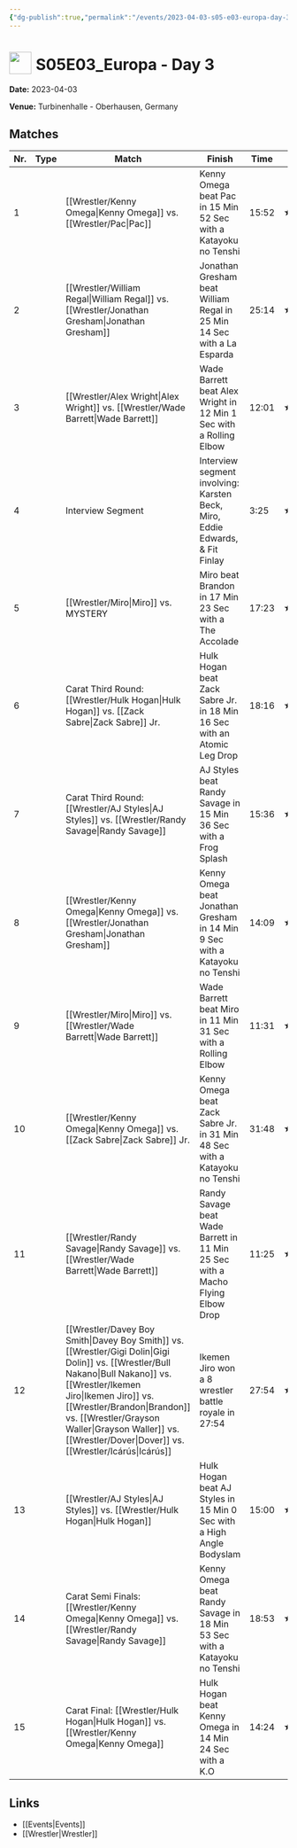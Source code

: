 ```yaml
---
{"dg-publish":true,"permalink":"/events/2023-04-03-s05-e03-europa-day-3/","title":"S05E03_Europa - Day 3","noteIcon":""}
---
```



# <img src="https://github.com/CptSpaulding1980/choke-slam-wrestling/releases/download/images/ChokeSlam.png" width="40" style="vertical-align:bottom; margin-right:8px;">**S05E03_Europa - Day 3**

**Date:** 2023-04-03

**Venue:** Turbinenhalle - Oberhausen, Germany

## Matches

| Nr. | Type | Match | Finish | Time | Rating | Score |
|-----|------|-------|--------|------|--------|-------|
| 1 |  | [[Wrestler/Kenny Omega\|Kenny Omega]] vs. [[Wrestler/Pac\|Pac]] | Kenny Omega beat Pac in 15 Min 52 Sec with a Katayoku no Tenshi | 15:52 | ★★★★1/4 | 91 |
| 2 |  | [[Wrestler/William Regal\|William Regal]] vs. [[Wrestler/Jonathan Gresham\|Jonathan Gresham]] | Jonathan Gresham beat William Regal in 25 Min 14 Sec with a La Esparda | 25:14 | ★★★★★ | 100 |
| 3 |  | [[Wrestler/Alex Wright\|Alex Wright]] vs. [[Wrestler/Wade Barrett\|Wade Barrett]] | Wade Barrett beat Alex Wright in 12 Min 1 Sec with a Rolling Elbow | 12:01 | ★★★★1/4 | 89 |
| 4 |  | Interview Segment | Interview segment involving: Karsten Beck,  Miro, Eddie Edwards, & Fit Finlay | 3:25 | ★★1/2 | 65 |
| 5 |  | [[Wrestler/Miro\|Miro]] vs. MYSTERY | Miro beat Brandon in 17 Min 23 Sec with a The Accolade | 17:23 | ★★★★1/2 | 95 |
| 6 |  | Carat Third Round: [[Wrestler/Hulk Hogan\|Hulk Hogan]] vs. [[Zack Sabre\|Zack Sabre]] Jr. | Hulk Hogan beat Zack Sabre Jr. in 18 Min 16 Sec with an Atomic Leg Drop | 18:16 | ★★★★ | 87 |
| 7 |  | Carat Third Round: [[Wrestler/AJ Styles\|AJ Styles]] vs. [[Wrestler/Randy Savage\|Randy Savage]] | AJ Styles beat Randy Savage in 15 Min 36 Sec with a Frog Splash | 15:36 | ★★★★3/4 | 98 |
| 8 |  | [[Wrestler/Kenny Omega\|Kenny Omega]] vs. [[Wrestler/Jonathan Gresham\|Jonathan Gresham]] | Kenny Omega beat Jonathan Gresham in 14 Min 9 Sec with a Katayoku no Tenshi | 14:09 | ★★★3/4 | 83 |
| 9 |  | [[Wrestler/Miro\|Miro]] vs. [[Wrestler/Wade Barrett\|Wade Barrett]] | Wade Barrett beat Miro in 11 Min 31 Sec with a Rolling Elbow | 11:31 | ★★★★ | 87 |
| 10 |  | [[Wrestler/Kenny Omega\|Kenny Omega]] vs. [[Zack Sabre\|Zack Sabre]] Jr. | Kenny Omega beat Zack Sabre Jr. in 31 Min 48 Sec with a Katayoku no Tenshi | 31:48 | ★★★★★ | 100 |
| 11 |  | [[Wrestler/Randy Savage\|Randy Savage]] vs. [[Wrestler/Wade Barrett\|Wade Barrett]] | Randy Savage beat Wade Barrett in 11 Min 25 Sec with a Macho Flying Elbow Drop | 11:25 | ★★★1/2 | 78 |
| 12 |  | [[Wrestler/Davey Boy Smith\|Davey Boy Smith]] vs. [[Wrestler/Gigi Dolin\|Gigi Dolin]] vs. [[Wrestler/Bull Nakano\|Bull Nakano]] vs. [[Wrestler/Ikemen Jiro\|Ikemen Jiro]] vs. [[Wrestler/Brandon\|Brandon]] vs. [[Wrestler/Grayson Waller\|Grayson Waller]] vs. [[Wrestler/Dover\|Dover]]  vs. [[Wrestler/Icárús\|Icárús]]  | Ikemen Jiro won a 8 wrestler battle royale in  27:54 | 27:54 | ★★★★3/4 | 96 |
| 13 |  | [[Wrestler/AJ Styles\|AJ Styles]] vs. [[Wrestler/Hulk Hogan\|Hulk Hogan]] | Hulk Hogan beat AJ Styles in 15 Min 0 Sec with a High Angle Bodyslam | 15:00 | ★★★★1/4 | 88 |
| 14 |  | Carat Semi Finals: [[Wrestler/Kenny Omega\|Kenny Omega]] vs. [[Wrestler/Randy Savage\|Randy Savage]] | Kenny Omega beat Randy Savage in 18 Min 53 Sec with a Katayoku no Tenshi | 18:53 | ★★★★3/4 | 99 |
| 15 |  | Carat Final: [[Wrestler/Hulk Hogan\|Hulk Hogan]] vs. [[Wrestler/Kenny Omega\|Kenny Omega]] | Hulk Hogan beat Kenny Omega in 14 Min 24 Sec with a K.O | 14:24 | ★★★★1/4 | 91 |

## Links
- [[Events\|Events]]
- [[Wrestler\|Wrestler]]
